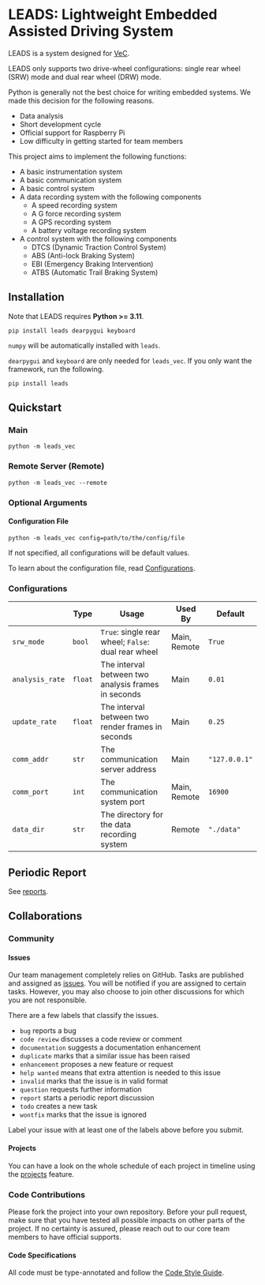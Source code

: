 # LEADS: Lightweight Embedded Assisted Driving System

LEADS is a system designed for [VeC](https://www.villanovacollege.org/giving/vec-project).

LEADS only supports two drive-wheel configurations: single rear wheel (SRW) mode and dual rear wheel (DRW) mode.

Python is generally not the best choice for writing embedded systems. We made this decision for the following reasons.

- Data analysis
- Short development cycle
- Official support for Raspberry Pi
- Low difficulty in getting started for team members

This project aims to implement the following functions:

- A basic instrumentation system
- A basic communication system
- A basic control system
- A data recording system with the following components
  - A speed recording system
  - A G force recording system
  - A GPS recording system
  - A battery voltage recording system
- A control system with the following components
  - DTCS (Dynamic Traction Control System)
  - ABS (Anti-lock Braking System)
  - EBI (Emergency Braking Intervention)
  - ATBS (Automatic Trail Braking System)

## Installation

Note that LEADS requires **Python >= 3.11**.

```shell
pip install leads dearpygui keyboard
```

`numpy` will be automatically installed with `leads`.

`dearpygui` and `keyboard` are only needed for `leads_vec`. If you only want the framework, run the following.

```shell
pip install leads
```

## Quickstart

### Main

```shell
python -m leads_vec
```

### Remote Server (Remote)

```shell
python -m leads_vec --remote
```

### Optional Arguments

#### Configuration File

```shell
python -m leads_vec config=path/to/the/config/file
```

If not specified, all configurations will be default values.

To learn about the configuration file, read [Configurations](#Configurations).

### Configurations

|                 | Type    | Usage                                               | Used By      | Default       |
|-----------------|---------|-----------------------------------------------------|--------------|---------------|
| `srw_mode`      | `bool`  | `True`: single rear wheel; `False`: dual rear wheel | Main, Remote | `True`        |
| `analysis_rate` | `float` | The interval between two analysis frames in seconds | Main         | `0.01`        |
| `update_rate`   | `float` | The interval between two render frames in seconds   | Main         | `0.25`        |
| `comm_addr`     | `str`   | The communication server address                    | Main         | `"127.0.0.1"` |
| `comm_port`     | `int`   | The communication system port                       | Main, Remote | `16900`       |
| `data_dir`      | `str`   | The directory for the data recording system         | Remote       | `"./data"`    |

## Periodic Report

See [reports](docs/reports).

## Collaborations

### Community

#### Issues

Our team management completely relies on GitHub. Tasks are published and assigned
as [issues](https://github.com/ProjectNeura/LEADS/issues). You will be notified if
you are assigned to certain tasks. However, you may also choose to join other
discussions for which you are not responsible.

There are a few labels that classify the issues.

- `bug` reports a bug
- `code review` discusses a code review or comment
- `documentation` suggests a documentation enhancement
- `duplicate` marks that a similar issue has been raised
- `enhancement` proposes a new feature or request
- `help wanted` means that extra attention is needed to this issue
- `invalid` marks that the issue is in valid format
- `question` requests further information
- `report` starts a periodic report discussion
- `todo` creates a new task
- `wontfix` marks that the issue is ignored

Label your issue with at least one of the labels above before you submit.

#### Projects

You can have a look on the whole schedule of each project in timeline using the
[projects](https://github.com/orgs/ProjectNeura/projects/) feature.

### Code Contributions

Please fork the project into your own repository. Before your pull request, make
sure that you have tested all possible impacts on other parts of the project.
If no certainty is assured, please reach out to our core team members to have
official supports.

#### Code Specifications

All code must be type-annotated and follow the [Code Style Guide](docs/Code%20Style%20Guide.md).
